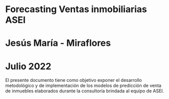 
# Forecasting Ventas inmobiliarias ASEI
# Jesús María - Miraflores
# Julio 2022


El presente documento tiene como objetivo exponer el desarrollo metodológico y de implementación de los modelos de predicción de venta de inmuebles elaborados durante la consultoría brindada al equipo de ASEI.

